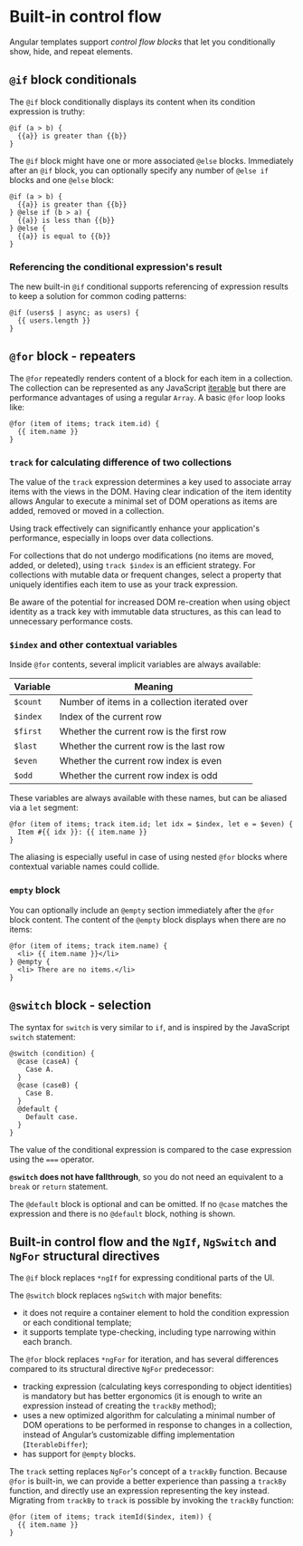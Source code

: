 # Built-in control flow

Angular templates support _control flow blocks_ that let you conditionally show, hide, and repeat elements.

## `@if` block conditionals

The `@if` block conditionally displays its content when its condition expression is truthy:

```angular-html
@if (a > b) {
  {{a}} is greater than {{b}}
}
```

The `@if` block might have one or more associated `@else` blocks. Immediately after an `@if` block, you can optionally
specify any number of `@else if` blocks and one `@else` block:

```angular-html
@if (a > b) {
  {{a}} is greater than {{b}}
} @else if (b > a) {
  {{a}} is less than {{b}}
} @else {
  {{a}} is equal to {{b}}
}
```

### Referencing the conditional expression's result

The new built-in `@if` conditional supports referencing of expression results to keep a solution for common coding
patterns:

```angular-html
@if (users$ | async; as users) {
  {{ users.length }}
}
```

## `@for` block - repeaters

The `@for` repeatedly renders content of a block for each item in a collection. The collection can be represented as any
JavaScript [iterable](https://developer.mozilla.org/docs/Web/JavaScript/Reference/Iteration_protocols) but there
are performance advantages of using a regular `Array`. A basic `@for` loop looks like:

```angular-html
@for (item of items; track item.id) {
  {{ item.name }}
}
```

### `track` for calculating difference of two collections

The value of the `track` expression determines a key used to associate array items with the views in the DOM. Having
clear indication of the item identity allows Angular to execute a minimal set of DOM operations as items are added,
removed or moved in a collection.

Using track effectively can significantly enhance your application's performance, especially in loops over data
collections.

For collections that do not undergo modifications (no items are moved, added, or deleted), using `track $index` is an
efficient strategy. For collections with mutable data or frequent changes, select a property that uniquely identifies
each item to use as your track expression.

Be aware of the potential for increased DOM re-creation when using object identity as a track key with immutable data
structures, as this can lead to unnecessary performance costs.

### `$index` and other contextual variables

Inside `@for` contents, several implicit variables are always available:

| Variable | Meaning                                       |
| -------- | --------------------------------------------- |
| `$count` | Number of items in a collection iterated over |
| `$index` | Index of the current row                      |
| `$first` | Whether the current row is the first row      |
| `$last`  | Whether the current row is the last row       |
| `$even`  | Whether the current row index is even         |
| `$odd`   | Whether the current row index is odd          |

These variables are always available with these names, but can be aliased via a `let` segment:

```angular-html
@for (item of items; track item.id; let idx = $index, let e = $even) {
  Item #{{ idx }}: {{ item.name }}
}
```

The aliasing is especially useful in case of using nested `@for` blocks where contextual variable names could collide.

### `empty` block

You can optionally include an `@empty` section immediately after the `@for` block content. The content of the `@empty`
block displays when there are no items:

```angular-html
@for (item of items; track item.name) {
  <li> {{ item.name }}</li>
} @empty {
  <li> There are no items.</li>
}
```

## `@switch` block - selection

The syntax for `switch` is very similar to `if`, and is inspired by the JavaScript `switch` statement:

```angular-html
@switch (condition) {
  @case (caseA) {
    Case A.
  }
  @case (caseB) {
    Case B.
  }
  @default {
    Default case.
  }
}
```

The value of the conditional expression is compared to the case expression using the `===` operator.

**`@switch` does not have fallthrough**, so you do not need an equivalent to a `break` or `return` statement.

The `@default` block is optional and can be omitted. If no `@case` matches the expression and there is no `@default`
block, nothing is shown.

## Built-in control flow and the `NgIf`, `NgSwitch` and `NgFor` structural directives

The `@if` block replaces `*ngIf` for expressing conditional parts of the UI.

The `@switch` block replaces `ngSwitch` with major benefits:

- it does not require a container element to hold the condition expression or each conditional template;
- it supports template type-checking, including type narrowing within each branch.

The `@for` block replaces `*ngFor` for iteration, and has several differences compared to its structural
directive `NgFor` predecessor:

- tracking expression (calculating keys corresponding to object identities) is mandatory but has better ergonomics (it
  is enough to write an expression instead of creating the `trackBy` method);
- uses a new optimized algorithm for calculating a minimal number of DOM operations to be performed in response to
  changes in a collection, instead of Angular’s customizable diffing implementation (`IterableDiffer`);
- has support for `@empty` blocks.

The `track` setting replaces `NgFor`'s concept of a `trackBy` function. Because `@for` is built-in, we can provide a
better experience than passing a `trackBy` function, and directly use an expression representing the key instead.
Migrating from `trackBy` to `track` is possible by invoking the `trackBy` function:

```angular-html
@for (item of items; track itemId($index, item)) {
  {{ item.name }}
}
```
